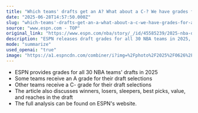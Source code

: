 ```yaml
---
title: "Which teams' drafts get an A? What about a C-? We have grades for all 30"
date: "2025-06-28T14:57:50.000Z"
slug: "which-teams'-drafts-get-an-a-what-about-a-c-we-have-grades-for-all-30"
source: "www.espn.com - TOP"
original_link: "https://www.espn.com/nba/story/_/id/45585239/2025-nba-draft-grades-winners-losers-sleepers-best-picks-value-reaches-all-30-teams-classes"
description: "ESPN releases draft grades for all 30 NBA teams in 2025, with some teams receiving A grades and others receiving C- grades, while also discussing winners, losers, sleepers, best picks, value, and reaches in the draft, available for full analysis on ESPN's website."
mode: "summarize"
used_openai: "true"
image: "https://a1.espncdn.com/combiner/i?img=%2Fphoto%2F2025%2F0626%2Fnba_2025_draft_grades_new_16x9.jpg"
---
```


- ESPN provides grades for all 30 NBA teams' drafts in 2025
- Some teams receive an A grade for their draft selections
- Other teams receive a C- grade for their draft selections
- The article also discusses winners, losers, sleepers, best picks, value, and reaches in the draft
- The full analysis can be found on ESPN's website.